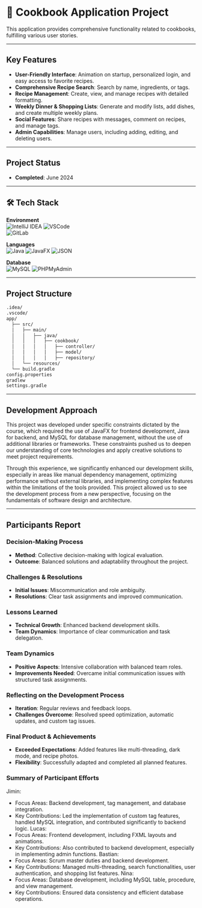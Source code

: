 # 📱 Cookbook Application Project

This application provides comprehensive functionality related to cookbooks, fulfilling various user stories.

---

## Key Features

- **User-Friendly Interface**: Animation on startup, personalized login, and easy access to favorite recipes.
- **Comprehensive Recipe Search**: Search by name, ingredients, or tags.
- **Recipe Management**: Create, view, and manage recipes with detailed formatting.
- **Weekly Dinner & Shopping Lists**: Generate and modify lists, add dishes, and create multiple weekly plans.
- **Social Features**: Share recipes with messages, comment on recipes, and manage tags.
- **Admin Capabilities**: Manage users, including adding, editing, and deleting users.

---

## Project Status

- **Completed**: June 2024

---

## 🛠️ Tech Stack

**Environment**  
![IntelliJ IDEA](https://img.shields.io/badge/IntelliJ%20IDEA-000000?style=for-the-badge&logo=intellij-idea&logoColor=white) 
![VSCode](https://img.shields.io/badge/VSCode-007ACC?style=for-the-badge&logo=visual-studio-code&logoColor=white)  
![GitLab](https://img.shields.io/badge/GitLab-FCA121?style=for-the-badge&logo=gitlab&logoColor=white)

**Languages**  
![Java](https://img.shields.io/badge/Java-007396?style=for-the-badge&logo=java&logoColor=white) 
![JavaFX](https://img.shields.io/badge/JavaFX-000000?style=for-the-badge&logo=java&logoColor=white) 
![JSON](https://img.shields.io/badge/JSON-000000?style=for-the-badge&logo=json&logoColor=white)

**Database**  
![MySQL](https://img.shields.io/badge/MySQL-4479A1?style=for-the-badge&logo=mysql&logoColor=white) 
![PHPMyAdmin](https://img.shields.io/badge/PHPMyAdmin-6C78AF?style=for-the-badge&logo=phpmyadmin&logoColor=white)


---

## Project Structure

```bash
.idea/
.vscode/
app/
  ├── src/
  │   ├── main/
  │   │   ├── java/
  │   │   │   ├── cookbook/
  │   │   │   │   ├── controller/
  │   │   │   │   ├── model/
  │   │   │   │   ├── repository/
  │   └── resources/
  └── build.gradle
config.properties
gradlew
settings.gradle
```

---

## Development Approach
This project was developed under specific constraints dictated by the course, which required the use of JavaFX for frontend development, Java for backend, and MySQL for database management, without the use of additional libraries or frameworks. These constraints pushed us to deepen our understanding of core technologies and apply creative solutions to meet project requirements.

Through this experience, we significantly enhanced our development skills, especially in areas like manual dependency management, optimizing performance without external libraries, and implementing complex features within the limitations of the tools provided. This project allowed us to see the development process from a new perspective, focusing on the fundamentals of software design and architecture.

---

## Participants Report

### Decision-Making Process

- **Method**: Collective decision-making with logical evaluation.
- **Outcome**: Balanced solutions and adaptability throughout the project.

### Challenges & Resolutions

- **Initial Issues**: Miscommunication and role ambiguity.
- **Resolutions**: Clear task assignments and improved communication.

### Lessons Learned

- **Technical Growth**: Enhanced backend development skills.
- **Team Dynamics**: Importance of clear communication and task delegation.

### Team Dynamics

- **Positive Aspects**: Intensive collaboration with balanced team roles.
- **Improvements Needed**: Overcame initial communication issues with structured task assignments.

### Reflecting on the Development Process

- **Iteration**: Regular reviews and feedback loops.
- **Challenges Overcome**: Resolved speed optimization, automatic updates, and custom tag issues.

### Final Product & Achievements

- **Exceeded Expectations**: Added features like multi-threading, dark mode, and recipe photos.
- **Flexibility**: Successfully adapted and completed all planned features.


### Summary of Participant Efforts
Jimin:
- Focus Areas: Backend development, tag management, and database integration.
- Key Contributions: Led the implementation of custom tag features, handled MySQL integration, and contributed significantly to backend logic.
Lucas:
- Focus Areas: Frontend development, including FXML layouts and animations.
- Key Contributions: Also contributed to backend development, especially in implementing admin functions.
Bastian:
- Focus Areas: Scrum master duties and backend development.
- Key Contributions: Managed multi-threading, search functionalities, user authentication, and shopping list features.
Nina:
- Focus Areas: Database development, including MySQL table, procedure, and view management.
- Key Contributions: Ensured data consistency and efficient database operations.



